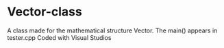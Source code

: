 # Vector-class
A class made for the mathematical structure Vector.
The main() appears in tester.cpp
Coded with Visual Studios
